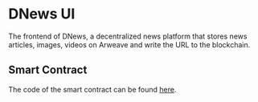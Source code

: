 # DNews UI

The frontend of DNews, a decentralized news platform that stores news articles, images, videos on Arweave and write the URL to the blockchain.

## Smart Contract

The code of the smart contract can be found [here](https://github.com/clintoncheuk/DNews-Contracts).
